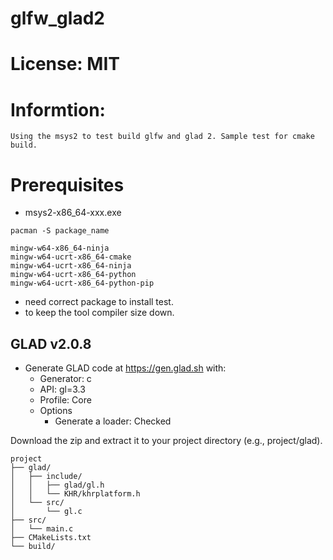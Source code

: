 # glfw_glad2

# License: MIT

# Informtion:
    Using the msys2 to test build glfw and glad 2. Sample test for cmake build.

# Prerequisites
- msys2-x86_64-xxx.exe

```
pacman -S package_name
```

```
mingw-w64-x86_64-ninja
mingw-w64-ucrt-x86_64-cmake
mingw-w64-ucrt-x86_64-ninja
mingw-w64-ucrt-x86_64-python
mingw-w64-ucrt-x86_64-python-pip
```
- need correct package to install test.
- to keep the tool compiler size down.

## GLAD v2.0.8
- Generate GLAD code at https://gen.glad.sh with:
    - Generator: c
    - API: gl=3.3
    - Profile: Core
    - Options
        - Generate a loader: Checked

Download the zip and extract it to your project directory (e.g., project/glad).

```
project
├── glad/
│   ├── include/
│   │   ├── glad/gl.h
│   │   └── KHR/khrplatform.h
│   └── src/
│       └── gl.c
├── src/
│   └── main.c
├── CMakeLists.txt
└── build/
```

